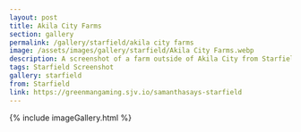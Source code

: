 ```yaml
---
layout: post
title: Akila City Farms
section: gallery
permalink: /gallery/starfield/akila city farms
image: /assets/images/gallery/starfield/Akila City Farms.webp
description: A screenshot of a farm outside of Akila City from Starfield, taken by Samantha Says.
tags: Starfield Screenshot
gallery: starfield
from: Starfield
link: https://greenmangaming.sjv.io/samanthasays-starfield
---
```

{% include imageGallery.html %}
